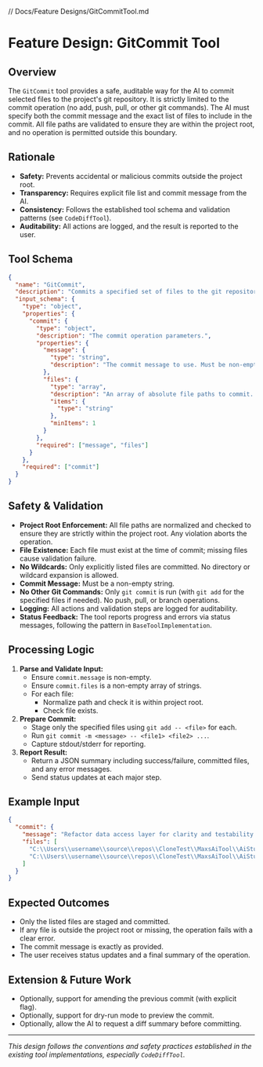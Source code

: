 ﻿// Docs/Feature Designs/GitCommitTool.md

# Feature Design: GitCommit Tool

## Overview
The `GitCommit` tool provides a safe, auditable way for the AI to commit selected files to the project's git repository. It is strictly limited to the commit operation (no add, push, pull, or other git commands). The AI must specify both the commit message and the exact list of files to include in the commit. All file paths are validated to ensure they are within the project root, and no operation is permitted outside this boundary.

## Rationale
- **Safety:** Prevents accidental or malicious commits outside the project root.
- **Transparency:** Requires explicit file list and commit message from the AI.
- **Consistency:** Follows the established tool schema and validation patterns (see `CodeDiffTool`).
- **Auditability:** All actions are logged, and the result is reported to the user.

## Tool Schema
```json
{
  "name": "GitCommit",
  "description": "Commits a specified set of files to the git repository with a provided commit message. Only files within the project root may be committed. No other git operations are permitted.",
  "input_schema": {
    "type": "object",
    "properties": {
      "commit": {
        "type": "object",
        "description": "The commit operation parameters.",
        "properties": {
          "message": {
            "type": "string",
            "description": "The commit message to use. Must be non-empty."
          },
          "files": {
            "type": "array",
            "description": "An array of absolute file paths to commit. Each must be within the project root.",
            "items": {
              "type": "string"
            },
            "minItems": 1
          }
        },
        "required": ["message", "files"]
      }
    },
    "required": ["commit"]
  }
}
```

## Safety & Validation
- **Project Root Enforcement:** All file paths are normalized and checked to ensure they are strictly within the project root. Any violation aborts the operation.
- **File Existence:** Each file must exist at the time of commit; missing files cause validation failure.
- **No Wildcards:** Only explicitly listed files are committed. No directory or wildcard expansion is allowed.
- **Commit Message:** Must be a non-empty string.
- **No Other Git Commands:** Only `git commit` is run (with `git add` for the specified files if needed). No push, pull, or branch operations.
- **Logging:** All actions and validation steps are logged for auditability.
- **Status Feedback:** The tool reports progress and errors via status messages, following the pattern in `BaseToolImplementation`.

## Processing Logic
1. **Parse and Validate Input:**
    - Ensure `commit.message` is non-empty.
    - Ensure `commit.files` is a non-empty array of strings.
    - For each file:
        - Normalize path and check it is within project root.
        - Check file exists.
2. **Prepare Commit:**
    - Stage only the specified files using `git add -- <file>` for each.
    - Run `git commit -m <message> -- <file1> <file2> ...`.
    - Capture stdout/stderr for reporting.
3. **Report Result:**
    - Return a JSON summary including success/failure, committed files, and any error messages.
    - Send status updates at each major step.

## Example Input
```json
{
  "commit": {
    "message": "Refactor data access layer for clarity and testability.",
    "files": [
      "C:\\Users\\username\\source\\repos\\CloneTest\\MaxsAiTool\\AiStudio4\\Core\\Data\\Repository.cs",
      "C:\\Users\\username\\source\\repos\\CloneTest\\MaxsAiTool\\AiStudio4\\Core\\Data\\UnitOfWork.cs"
    ]
  }
}
```

## Expected Outcomes
- Only the listed files are staged and committed.
- If any file is outside the project root or missing, the operation fails with a clear error.
- The commit message is exactly as provided.
- The user receives status updates and a final summary of the operation.

## Extension & Future Work
- Optionally, support for amending the previous commit (with explicit flag).
- Optionally, support for dry-run mode to preview the commit.
- Optionally, allow the AI to request a diff summary before committing.

---
*This design follows the conventions and safety practices established in the existing tool implementations, especially `CodeDiffTool`.*